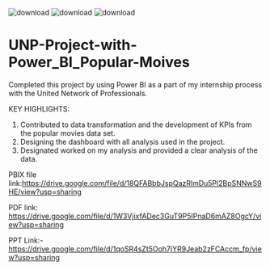 ![download](https://github.com/user-attachments/assets/e7c96a9e-c65f-444c-a7d2-75bf7afd3976) ![download](https://github.com/user-attachments/assets/9cb2dd43-022e-468c-a9f9-e9151477073f)
![download](https://github.com/user-attachments/assets/f33dd449-5597-45aa-a9e3-5becd81fdeb1) 




# UNP-Project-with-Power_BI_Popular-Moives

Completed this project by using Power BI as a part of my internship process with the United Network of Professionals.

KEY HIGHLIGHTS:

1. Contributed to data transformation and the development of KPIs from the popular movies data set.
2. Designing the dashboard with all analysis used in the project.
3. Designated worked on my analysis and provided a clear analysis of the data.

PBIX file link:https://drive.google.com/file/d/18QFABbbJspQazRlmDu5Pl2BpSNNwS9HE/view?usp=sharing

PDF link: https://drive.google.com/file/d/1W3VjixfADec3GuT9P5IPnaD6mAZ8OgcY/view?usp=sharing

PPT Link:- https://drive.google.com/file/d/1qoSR4sZt5Ooh7jYR9Jeab2zFCAccm_fp/view?usp=sharing
